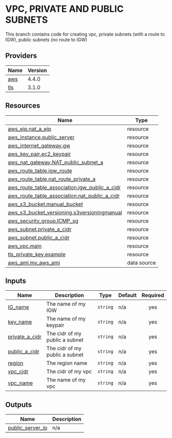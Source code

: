 # VPC, PRIVATE AND PUBLIC SUBNETS
This branch contains code for creating vpc, private subnets (with a route to IGW), public subnets (no route to IGW)


## Providers

| Name | Version |
|------|---------|
| <a name="provider_aws"></a> [aws](#provider\_aws) | 4.4.0 |
| <a name="provider_tls"></a> [tls](#provider\_tls) | 3.1.0 |


## Resources

| Name | Type |
|------|------|
| [aws_eip.nat_a_eip](https://registry.terraform.io/providers/hashicorp/aws/latest/docs/resources/eip) | resource |
| [aws_instance.public_server](https://registry.terraform.io/providers/hashicorp/aws/latest/docs/resources/instance) | resource |
| [aws_internet_gateway.gw](https://registry.terraform.io/providers/hashicorp/aws/latest/docs/resources/internet_gateway) | resource |
| [aws_key_pair.ec2_keypair](https://registry.terraform.io/providers/hashicorp/aws/latest/docs/resources/key_pair) | resource |
| [aws_nat_gateway.NAT_public_subnet_a](https://registry.terraform.io/providers/hashicorp/aws/latest/docs/resources/nat_gateway) | resource |
| [aws_route_table.igw_route](https://registry.terraform.io/providers/hashicorp/aws/latest/docs/resources/route_table) | resource |
| [aws_route_table.nat_route_private_a](https://registry.terraform.io/providers/hashicorp/aws/latest/docs/resources/route_table) | resource |
| [aws_route_table_association.igw_public_a_cidr](https://registry.terraform.io/providers/hashicorp/aws/latest/docs/resources/route_table_association) | resource |
| [aws_route_table_association.nat_public_a_cidr](https://registry.terraform.io/providers/hashicorp/aws/latest/docs/resources/route_table_association) | resource |
| [aws_s3_bucket.manual_bucket](https://registry.terraform.io/providers/hashicorp/aws/latest/docs/resources/s3_bucket) | resource |
| [aws_s3_bucket_versioning.s3versioningmanual](https://registry.terraform.io/providers/hashicorp/aws/latest/docs/resources/s3_bucket_versioning) | resource |
| [aws_security_group.ICMP_sg](https://registry.terraform.io/providers/hashicorp/aws/latest/docs/resources/security_group) | resource |
| [aws_subnet.private_a_cidr](https://registry.terraform.io/providers/hashicorp/aws/latest/docs/resources/subnet) | resource |
| [aws_subnet.public_a_cidr](https://registry.terraform.io/providers/hashicorp/aws/latest/docs/resources/subnet) | resource |
| [aws_vpc.main](https://registry.terraform.io/providers/hashicorp/aws/latest/docs/resources/vpc) | resource |
| [tls_private_key.example](https://registry.terraform.io/providers/hashicorp/tls/latest/docs/resources/private_key) | resource |
| [aws_ami.my_aws_ami](https://registry.terraform.io/providers/hashicorp/aws/latest/docs/data-sources/ami) | data source |

## Inputs

| Name | Description | Type | Default | Required |
|------|-------------|------|---------|:--------:|
| <a name="input_IG_name"></a> [IG\_name](#input\_IG\_name) | The name of my IGW | `string` | n/a | yes |
| <a name="input_key_name"></a> [key\_name](#input\_key\_name) | The name of my keypair | `string` | n/a | yes |
| <a name="input_private_a_cidr"></a> [private\_a\_cidr](#input\_private\_a\_cidr) | The cidr of my public a subnet | `string` | n/a | yes |
| <a name="input_public_a_cidr"></a> [public\_a\_cidr](#input\_public\_a\_cidr) | The cidr of my public a subnet | `string` | n/a | yes |
| <a name="input_region"></a> [region](#input\_region) | The region name | `string` | n/a | yes |
| <a name="input_vpc_cidr"></a> [vpc\_cidr](#input\_vpc\_cidr) | The cidr of my vpc | `string` | n/a | yes |
| <a name="input_vpc_name"></a> [vpc\_name](#input\_vpc\_name) | The name of my vpc | `string` | n/a | yes |

## Outputs

| Name | Description |
|------|-------------|
| <a name="output_public_server_ip"></a> [public\_server\_ip](#output\_public\_server\_ip) | n/a |
